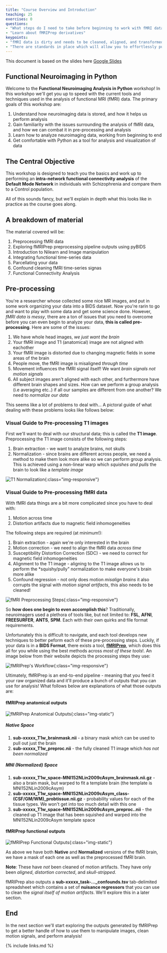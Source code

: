 ```yaml
---
title: "Course Overview and Introduction"
teaching: 25
exercises: 0
questions:
- "What steps do I need to take before beginning to work with fMRI data?"
- "Learn about fMRIPrep derivatives"
keypoints:
- "fMRI data is dirty and needs to be cleaned, aligned, and transformed before being able to use"
- "There are standards in place which will allow you to effortlessly pull the data that you need for analysis"
---
```


This document is based on the slides here [Google Slides](https://docs.google.com/presentation/d/1er6dQcERL-Yeb5-7A29tJnmqgHNaLpTLXM3e-SmpjDg/edit#slide=id.g484812a0c7_6_1)
## Functional Neuroimaging in Python

Welcome to the **Functional Neuroimaging Analysis in Python** workshop! In this workshpo we'll get you up to speed with the current tools and techniques used in the analysis of functional MRI (fMRI) data. The primary goals of this workshop are:

1. Understand how neuroimaging data is stored, and how it helps us perform analysis
2. Gain familiarity with the issues surrounding the analysis of fMRI data, and how we can combat it in pre-processing and analysis
3. Learn how to analyze neuroimaging data, working from beginning to end
4. Get comfortable with Python as a tool for analysis and visualization of data

## The Central Objective

This workshop is designed to teach you the basics and work up to performing an **intra-network functional connectivity analysis** of the **Default Mode Network** in individuals with Schizophrenia and compare them to a Control population.

All of this sounds fancy, but we'll explain in depth what this looks like in practice as the course goes along.

## A breakdown of material

The material covered will be:

1. Preprocessing fMRI data
2. Exploring fMRIPrep preprocessing pipeline outputs using pyBIDS
3. Introduction to Nilearn and Image manipulation
4. Integrating functional time-series data
5. Parcellating your data
6. Confound cleaning fMRI time-series signas
7. Functional Connectivity Analysis

## Pre-processing

You're a researcher whose collected some nice MR images, and put in some work organizing your data into a BIDS dataset. Now you're rarin to go and want to play with some data and get some science done. However, *fMRI data is messy*, there are a ton of issues that you need to overcome before you can even begin to analyze your data, **this is called pre-processing**. Here are some of the issues:

1. We have whole head images, *we just want the brain*
2. Your fMRI image and T1 (anatomical) image are not aligned with eachother
3. Your fMRI image is distorted due to changing magnetic fields in some areas of the brain
4. People move, the fMRI image is misaligned *through time*
5. Movement influences the fMRI signal itself! We want *brain signals not motion signals*
6. All subject images aren't aligned with each other, and furthermore have different brain shapes and sizes. How can we perform a group analysis (i.e averaging etc..) if all our samples are different from one another? We need to *normalize our data*

This seems like a lot of problems to deal with... A pictoral guide of what dealing with these problems looks like follows below:

### Visual Guide to Pre-processing T1 images

First we'll want to deal with our structural data; this is called the **T1 image**. Preprocessing the T1 image consists of the following steps:

1. Brain extraction - we want to analyze brains, not skulls
2. Normalization - since brains are different across people, we need a method to make them look more alike so we can perform group analysis. This is achieved using a non-linear warp which *squishes and pulls* the brain to look like a *template image*

![T1 Normalization](../fig/animated_t1_mni.gif){:class="img-responsive"}

### Visual Guide to Pre-processing fMRI data

With fMRI data things are a bit more complicated since you have to deal with:

1. Motion across time
2. Distortion artifacts due to magnetic field inhomogeneities 

The following steps are required (at minimum!):

1. Brain extraction - again we're only interested in the brain
2. Motion correction - we need to align the fMRI data *across time*
3. Susceptibility Distortion Correction (SDC) - we need to correct for magnetic field inhomogeneities
4. Alignment to the T1 image - aligning to the T1 image allows us to perform the *squishy/pully" normalization to make everyone's brain more alike
5. Confound regression - not only does motion *misalign brains* it also corrupts the signal with *motion signal artifacts*, this also needs to be cleaned!


![fMRI Preprocessing Steps](../fig/animated_fmri_preproc.gif){:class="img-responsive"}

So **how does one begin to even accomplish this**? Traditionally, neuroimagers used a plethora of tools like, but not limited to: **FSL**, **AFNI**, **FREESURFER**, **ANTS**, **SPM**. Each with their own quirks and file format requirements.

Unfortunately this is difficult to navigate, and each tool develops new techniques to better peform each of these pre-processing steps. Luckily, if your data is in a **BIDS Format**, there exists a tool, [**fMRIPrep**](https://fmriprep.org), which does this all for you while using the best methods across *most of these tools*!. An image below from their website depicts the processing steps they use:


![fMRIPrep's Workflow](https://github.com/oesteban/fmriprep/raw/38a63e9504ab67812b63813c5fe9af882109408e/docs/_static/fmriprep-workflow-all.png){:class="img-responsive"}


Ultimately, fMRIPrep is an end-to-end pipeline - meaning that you feed it your raw organized data and it'll produce a bunch of outputs that you can use for analysis! What follows below are explanations of what those outputs are:

#### fMRIPrep anatomical outputs

![fMRIPrep Anatomical Outputs](../fig/fmriprep_anat_out.png){:class="img-static"}

##### Native Space
1. **sub-xxxxx_T1w_brainmask.nii** - a binary mask which can be used to pull out just the brain
2. **sub-xxxxx_T1w_preproc.nii** - the fully cleaned T1 image which *has not been normalized*

##### MNI (Normalized) Space
1. **sub-xxxxx_T1w_space-MNI152NLin2009cAsym_brainmask.nii.gz** - also a brain mask, but warped to fit a template brain (the template is MNI152NLin2009cAsym)
2. **sub-xxxxx_T1w_space-MNI152NLin2009cAsym_class-(CSF/GM/WM)_probtissue.nii.gz** - probability values for each of the tissue types. We won't get into too much detail with this one
3. **sub-xxxxx_T1w_space-MNI152NLin2009cAsym_preproc..nii** - the cleaned up T1 image that has been squished and warped into the MNI152NLin2009cAsym template space

#### fMRIPrep functional outputs


![fMRIPrep Functional Outputs](../fig/fmriprep_func_out.png){:class="img-static"}

As above we have both **Native** and **Normalized** versions of the fMRI brain, we have a mask of each one as well as the preprocessed fMRI brain. 

**Note**: These have *not* been cleaned of motion artifacts. They have only been *aligned*, *distortion corrected*, and *skull-stripped*.

fMRIPrep also outputs a **sub-xxxxx_task-..._confounds.tsv** tab-delimited spreadsheet which contains a set of **nuisance regressors** that you can use to clean the *signal itself of motion artifacts*. We'll explore this in a later section.

## End

In the next section we'll start exploring the outputs generated by fMRIPrep to get a better handle of how to use them to manipulate images, clean motion signals, and perform analysis!

{% include links.md %}

